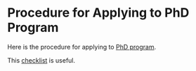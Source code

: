 # Procedure for Applying to PhD Program

Here is the procedure for applying to [PhD program](https://www.uis.no/en/implementation-phd-education).

This [checklist](https://www.uis.no/en/start-phase-phd-studies) is useful.
